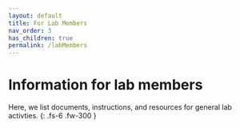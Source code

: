 ```yaml
---
layout: default
title: For Lab Members
nav_order: 3
has_children: true
permalink: /labMembers
---
```


# Information for lab members

Here, we list documents, instructions, and resources for general lab activties.
{: .fs-6 .fw-300 }
